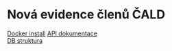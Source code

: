# Nová evidence členů ČALD
[Docker install](docker/README.md)
[API dokumentace](api.md)  
[DB struktura](data/db.png)
